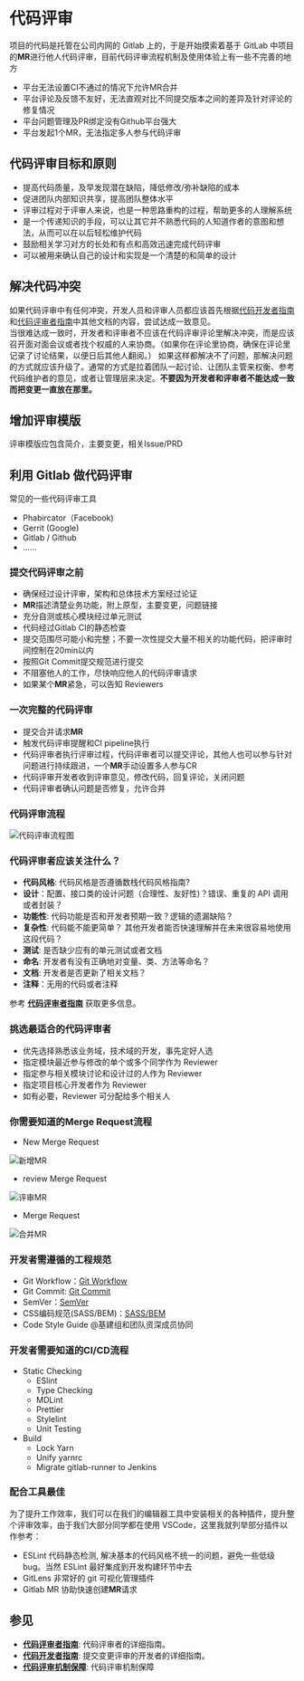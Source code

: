 # 代码评审

项目的代码是托管在公司内网的 Gitlab 上的，于是开始摸索着基于 GitLab 中项目的**MR**进行他人代码评审，目前代码评审流程机制及使用体验上有一些不完善的地方

- 平台无法设置CI不通过的情况下允许MR合并
- 平台评论及反馈不友好，无法直观对比不同提交版本之间的差异及针对评论的修复情况
- 平台问题管理及PR绑定没有Github平台强大
- 平台发起1个MR，无法指定多人参与代码评审

## 代码评审目标和原则

- 提高代码质量，及早发现潜在缺陷，降低修改/弥补缺陷的成本
- 促进团队内部知识共享，提高团队整体水平
- 评审过程对于评审人来说，也是一种思路重构的过程，帮助更多的人理解系统
- 是一个传递知识的手段，可以让其它并不熟悉代码的人知道作者的意图和想法，从而可以在以后轻松维护代码
- 鼓励相关学习对方的长处和有点和高效迅速完成代码评审
- 可以被用来确认自己的设计和实现是一个清楚的和简单的设计

## 解决代码冲突

  如果代码评审中有任何冲突，开发人员和评审人员都应该首先根据[代码开发者指南](../Developer/index.md)和[代码评审者指南](../Reviewers/index.md)中其他文档的内容，尝试达成一致意见。  
当很难达成一致时，开发者和评审者不应该在代码评审评论里解决冲突，而是应该召开面对面会议或者找个权威的人来协商。（如果你在评论里协商，确保在评论里记录了讨论结果，以便日后其他人翻阅。）
如果这样都解决不了问题，那解决问题的方式就应该升级了。通常的方式是拉着团队一起讨论、让团队主管来权衡、参考代码维护者的意见，或者让管理层来决定。**不要因为开发者和评审者不能达成一致而把变更一直放在那里。**

## 增加评审模版

评审模版应包含简介，主要变更，相关Issue/PRD

## 利用 Gitlab 做代码评审

常见的一些代码评审工具

- Phabircator（Facebook)
- Gerrit (Google)
- Gitlab / Github
- ......

### 提交代码评审之前

- 确保经过设计评审，架构和总体技术方案经过论证
- **MR**描述清楚业务功能，附上原型，主要变更，问题链接
- 充分自测或核心模块经过单元测试
- 代码经过Gitlab CI的静态检查
- 提交范围尽可能小和完整；不要一次性提交大量不相关的功能代码，把评审时间控制在20min以内
- 按照Git Commit提交规范进行提交
- 不阻塞他人的工作，尽快响应他人的代码评审请求
- 如果某个**MR**紧急，可以告知 Reviewers

### 一次完整的代码评审

- 提交合并请求**MR**
- 触发代码评审提醒和CI pipeline执行
- 代码评审者执行评审过程，代码评审者可以提交评论，其他人也可以参与针对问题进行持续跟进，一个**MR**手动设置多人参与CR
- 代码评审开发者收到评审意见，修改代码，回复评论，关闭问题
- 代码评审者确认问题是否修复，允许合并

### 代码评审流程

![代码评审流程图](../../graph/code-review.svg)

### 代码评审者应该关注什么？

- **代码风格**: 代码风格是否遵循数栈代码风格指南?
- **设计**：配置、接口类的设计问题（合理性、友好性)？错误、重复的 API 调用或者封装？
- **功能性**: 代码功能是否和开发者预期一致？逻辑的遗漏缺陷？
- **复杂性**: 代码能不能更简单？ 其他开发者能否快速理解并在未来很容易地使用这段代码？
- **测试**: 是否缺少应有的单元测试或者文档
- **命名**: 开发者有没有正确地对变量、类、方法等命名？
- **文档**: 开发者是否更新了相关文档？
- **注释**：无用的代码或者注释
  
参考 **[代码评审者指南](../Reviewers/index.md)** 获取更多信息。

### 挑选最适合的代码评审者

- 优先选择熟悉该业务域，技术域的开发，事先定好人选
- 指定模块最近参与修改的单个或多个同学作为 Reviewer
- 指定参与相关模块讨论和设计过的人作为 Reviewer
- 指定项目核心开发者作为 Reviewer
- 如有必要，Reviewer 可分配给多个相关人

### 你需要知道的Merge Request流程

- New Merge Request

![新增MR](../../graph/new_MR.gif)

- review Merge Request

![评审MR](../../graph/review_MR.gif)

- Merge Request

![合并MR](../../graph/merge_MR.gif)

### 开发者需遵循的工程规范

- Git Workflow：[Git Workflow](https://dtstack.yuque.com/rd-center/sm6war/vzg2xd)
- Git Commit: [Git Commit](https://dtstack.yuque.com/rd-center/sm6war/dnt36o)
- SemVer：[SemVer](https://dtstack.yuque.com/rd-center/sm6war/cmdl2z)
- CSS编码规范(SASS/BEM)：[SASS/BEM](https://dtstack.yuque.com/rd-center/sm6war/clgpb7)
- Code Style Guide @基建组和团队资深成员协同

### 开发者需要知道的CI/CD流程

- Static Checking
  - ESlint
  - Type Checking
  - MDLint
  - Prettier
  - Stylelint
  - Unit Testing
- Build
  - Lock Yarn
  - Unify yarnrc
  - Migrate gitlab-runner to Jenkins

### 配合工具最佳

  为了提升工作效率，我们可以在我们的编辑器工具中安装相关的各种插件，提升整个评审效率，由于我们大部分同学都在使用 VSCode，这里我就列举部分插件以作参考：

- ESLint 代码静态检测, 解决基本的代码风格不统一的问题，避免一些低级 bug。当然 ESLint 最好集成到开发构建环节中去
- GitLens 非常好的 git 可视化管理插件
- Gitlab MR 协助快速创建**MR**请求

## 参见

- **[代码评审者指南](../Reviewers/index.md)**: 代码评审者的详细指南。
- **[代码开发者指南](../Developer/index.md)**: 提交变更评审的开发者的详细指南。
- **[代码评审机制保障](../Mechanism/index.md)**: 代码评审机制保障
